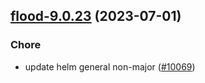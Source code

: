

## [flood-9.0.23](https://github.com/truecharts/charts/compare/flood-9.0.22...flood-9.0.23) (2023-07-01)

### Chore

- update helm general non-major ([#10069](https://github.com/truecharts/charts/issues/10069))
  
  